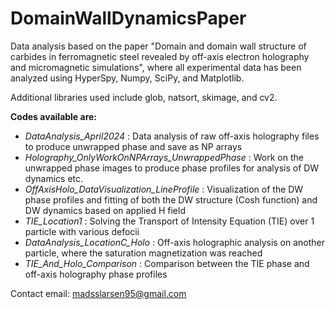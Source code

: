 # DomainWallDynamicsPaper
Data analysis based on the paper "Domain and domain wall structure of carbides in ferromagnetic steel revealed by off-axis electron holography and micromagnetic simulations", where all experimental data has been analyzed using HyperSpy, Numpy, SciPy, and Matplotlib.

Additional libraries used include glob, natsort, skimage, and cv2.

**Codes available are:**
 * *DataAnalysis_April2024* : Data analysis of raw off-axis holography files to produce unwrapped phase and save as NP arrays 
 * *Holography_OnlyWorkOnNPArrays_UnwrappedPhase* : Work on the unwrapped phase images to produce phase profiles for analysis of DW dynamics etc.
 * *OffAxisHolo_DataVisualization_LineProfile* : Visualization of the DW phase profiles and fitting of both the DW structure (Cosh function) and DW dynamics based on applied H field 
 * *TIE_Location1* : Solving the Transport of Intensity Equation (TIE) over 1 particle with various defocii
 * *DataAnalysis_LocationC_Holo* : Off-axis holographic analysis on another particle, where the saturation magnetization was reached
 * *TIE_And_Holo_Comparison* : Comparison between the TIE phase and off-axis holography phase profiles

Contact email: madsslarsen95@gmail.com

